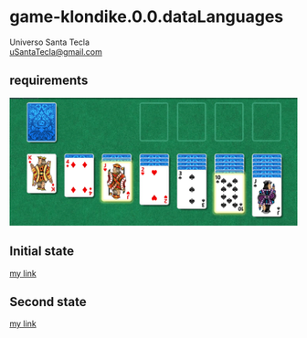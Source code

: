 # game-klondike.0.0.dataLanguages
Universo Santa Tecla  
[uSantaTecla@gmail.com](mailto:uSantaTecla@gmail.com)  
  
## requirements 

![image](image.png)

## Initial state
[my link](Klondike_XML.xml)

## Second state
[my link](Klondike_XML2.xml)
